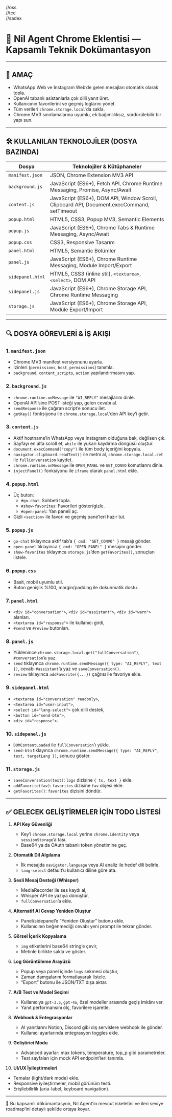 //öss  
//tcc  
//sadex  

# 📘 Nil Agent Chrome Eklentisi — Kapsamlı Teknik Dokümantasyon

---

## 🎯 AMAÇ  
- WhatsApp Web ve Instagram Web’de gelen mesajları otomatik olarak topla.  
- OpenAI tabanlı asistanlarla çok dilli yanıt üret.  
- Kullanıcının favorilerini ve geçmiş loglarını yönet.  
- Tüm verileri `chrome.storage.local`’da sakla.  
- Chrome MV3 sınırlamalarına uyumlu, ek bağımlılıksız, sürdürülebilir bir yapı sun.

---

## 🛠️ KULLANILAN TEKNOLOJİLER (DOSYA BAZINDA)

| Dosya             | Teknolojiler & Kütüphaneler                                                                 |
|-------------------|---------------------------------------------------------------------------------------------|
| `manifest.json`   | JSON, Chrome Extension MV3 API                                                              |
| `background.js`   | JavaScript (ES6+), Fetch API, Chrome Runtime Messaging, Promise, Async/Await                |
| `content.js`      | JavaScript (ES6+), DOM API, Window Scroll, Clipboard API, Document.execCommand, setTimeout  |
| `popup.html`      | HTML5, CSS3, Popup MV3, Semantic Elements                                                   |
| `popup.js`        | JavaScript (ES6+), Chrome Tabs & Runtime Messaging, Async/Await                             |
| `popup.css`       | CSS3, Responsive Tasarım                                                                    |
| `panel.html`      | HTML5, Semantic Bölümler                                                                     |
| `panel.js`        | JavaScript (ES6+), Chrome Runtime Messaging, Module Import/Export                           |
| `sidepanel.html`  | HTML5, CSS3 (inline stil), `<textarea>`, `<select>`, DOM API                                |
| `sidepanel.js`    | JavaScript (ES6+), Chrome Storage API, Chrome Runtime Messaging                             |
| `storage.js`      | JavaScript (ES6+), Chrome Storage API, Module Export/Import                                 |

---

## 🔍 DOSYA GÖREVLERİ & İŞ AKIŞI

### 1. `manifest.json`  
- Chrome MV3 manifest versiyonunu ayarla.  
- İzinleri (`permissions`, `host_permissions`) tanımla.  
- `background`, `content_scripts`, `action` yapılandırmasını yap.

### 2. `background.js`  
- `chrome.runtime.onMessage` ile `"AI_REPLY"` mesajlarını dinle.  
- OpenAI API’sine POST isteği yap, gelen cevabı al.  
- `sendResponse` ile çağıran script’e sonucu ilet.  
- `getKey()` fonksiyonu ile `chrome.storage.local`’den API key’i getir.

### 3. `content.js`  
- Aktif hostname’in WhatsApp veya Instagram olduğuna bak, değilsen çık.  
- Sayfayı en alta scroll et, `while` ile yukarı kaydırma döngüsü oluştur.  
- `document.execCommand("copy")` ile tüm body içeriğini kopyala.  
- `navigator.clipboard.readText()` ile metni al, `chrome.storage.local.set` ile `fullConversation` kaydet.  
- `chrome.runtime.onMessage` ile `OPEN_PANEL` ve `GET_CONVO` komutlarını dinle.  
- `injectPanel()` fonksiyonu ile `iframe` olarak `panel.html` ekle.

### 4. `popup.html`  
- Üç buton:  
  - `#go-chat`: Sohbeti topla.  
  - `#show-favorites`: Favorileri göster/gizle.  
  - `#open-panel`: Yan paneli aç.  
- Gizli `<section>` ile favori ve geçmiş pane’leri hazır tut.

### 5. `popup.js`  
- `go-chat` tıklayınca aktif tab’a `{ cmd: "GET_CONVO" }` mesajı gönder.  
- `open-panel` tıklayınca `{ cmd: "OPEN_PANEL" }` mesajını gönder.  
- `show-favorites` tıklayınca `storage.js`’den `getFavorites()`, sonuçları listele.

### 6. `popup.css`  
- Basit, mobil uyumlu stil.  
- Buton genişlik %100, margin/padding ile dokunmatik dostu.

### 7. `panel.html`  
- `<div id="conversation">`, `<div id="assistant">`, `<div id="warn">` alanları.  
- `<textarea id="response">` ile kullanıcı girdi,  
- `#send` ve `#review` butonları.

### 8. `panel.js`  
- Yüklenince `chrome.storage.local.get("fullConversation")`, `#conversation`’a yaz.  
- `send` tıklayınca `chrome.runtime.sendMessage({ type: "AI_REPLY", text })`, cevabı `#assistant`’a yaz ve `saveConversation()`.  
- `review` tıklayınca `addFavorite({...})` çağrısı ile favoriye ekle.

### 9. `sidepanel.html`  
- `<textarea id="conversation" readonly>`,  
- `<textarea id="user-input">`,  
- `<select id="lang-select">` çok dilli destek,  
- `<button id="send-btn">`,  
- `<div id="response">`.

### 10. `sidepanel.js`  
- `DOMContentLoaded` ile `fullConversation`’ı yükle.  
- `send-btn` tıklayınca `chrome.runtime.sendMessage({ type: "AI_REPLY", text, targetLang })`, sonucu göster.

### 11. `storage.js`  
- `saveConversation(text)`: `logs` dizisine `{ ts, text }` ekle.  
- `addFavorite(fav)`: `favorites` dizisine `fav` objesi ekle.  
- `getFavorites()`: `favorites` dizisini döndür.

---

## ✅ GELECEK GELİŞTİRMELER İÇİN TODO LİSTESİ

1. **API Key Güvenliği**  
   - Key’i `chrome.storage.local` yerine `chrome.identity` veya `sessionStorage`’a taşı.  
   - Base64 ya da OAuth tabanlı token yönetimine geç.

2. **Otomatik Dil Algılama**  
   - İlk mesajda `navigator.language` veya AI analiz ile hedef dili belirle.  
   - `lang-select` default’u kullanıcı diline göre ata.

3. **Sesli Mesaj Desteği (Whisper)**  
   - MediaRecorder ile ses kaydı al,  
   - Whisper API ile yazıya dönüştür,  
   - `fullConversation`’a ekle.

4. **Alternatif AI Cevap Yeniden Oluştur**  
   - Panel/sidepanel’e “Yeniden Oluştur” butonu ekle.  
   - Kullanıcının beğenmediği cevabı yeni prompt ile tekrar gönder.

5. **Görsel İçerik Kopyalama**  
   - `img` etiketlerini base64 string’e çevir,  
   - Metinle birlikte sakla ve göster.

6. **Log Görüntüleme Arayüzü**  
   - Popup veya panel içinde `logs` sekmesi oluştur,  
   - Zaman damgalarını formatlayarak listele.  
   - “Export” butonu ile JSON/TXT dışa aktar.

7. **A/B Test ve Model Seçimi**  
   - Kullanıcıya `gpt-3.5`, `gpt-4o`, özel modeller arasında geçiş imkânı ver.  
   - Yanıt performansını ölç, favorilere işaretle.

8. **Webhook & Entegrasyonlar**  
   - AI yanıtlarını Notion, Discord gibi dış servislere webhook ile gönder.  
   - Kullanıcı ayarlarında entegrasyon toggles ekle.

9. **Geliştirici Modu**  
   - Advanced ayarlar: max tokens, temperature, top_p gibi parametreler.  
   - Test sayfaları için mock API endpoint’leri tanımla.

10. **UI/UX İyileştirmeleri**  
   - Temalar (light/dark mode) ekle.  
   - Responsive iyileştirmeler, mobil görünüm testi.  
   - Erişilebilirlik (aria-label, keyboard navigation).

---

🔧 Bu kapsamlı dökümantasyon, Nil Agent’in mevcut iskeletini ve ileri seviye roadmap’ini detaylı şekilde ortaya koyar.  
